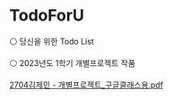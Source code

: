 # TodoForU
⚪ 당신을 위한 Todo List
</p>
⚪ 2023년도 1학기 개별프로젝트 작품
</p>

[2704김제민 - 개별프로젝트_구글클래스용.pdf](https://github.com/user-attachments/files/15507895/2704.-._.pdf)
